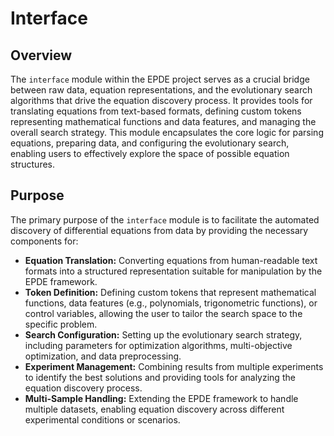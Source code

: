 # Interface

## Overview

The `interface` module within the EPDE project serves as a crucial bridge between raw data, equation representations, and the evolutionary search algorithms that drive the equation discovery process. It provides tools for translating equations from text-based formats, defining custom tokens representing mathematical functions and data features, and managing the overall search strategy. This module encapsulates the core logic for parsing equations, preparing data, and configuring the evolutionary search, enabling users to effectively explore the space of possible equation structures.

## Purpose

The primary purpose of the `interface` module is to facilitate the automated discovery of differential equations from data by providing the necessary components for:

*   **Equation Translation:** Converting equations from human-readable text formats into a structured representation suitable for manipulation by the EPDE framework.
*   **Token Definition:** Defining custom tokens that represent mathematical functions, data features (e.g., polynomials, trigonometric functions), or control variables, allowing the user to tailor the search space to the specific problem.
*   **Search Configuration:** Setting up the evolutionary search strategy, including parameters for optimization algorithms, multi-objective optimization, and data preprocessing.
*   **Experiment Management:** Combining results from multiple experiments to identify the best solutions and providing tools for analyzing the equation discovery process.
*   **Multi-Sample Handling:** Extending the EPDE framework to handle multiple datasets, enabling equation discovery across different experimental conditions or scenarios.
